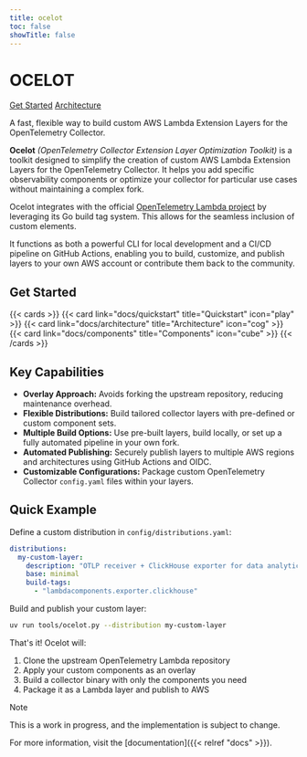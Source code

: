 ```yaml
---
title: ocelot
toc: false
showTitle: false
---
```


<div class="hero-section" id="hero-parallax">
  <div class="hero-content">
    <h1 class="hero-title">OCELOT</h1>
    <div class="hero-cta">
      <a href="/ocelot/docs/quickstart" class="hero-button hero-button-primary">Get Started</a>
      <a href="/ocelot/docs/architecture" class="hero-button hero-button-secondary">Architecture</a>
    </div>
    <p class="hero-description">A fast, flexible way to build custom AWS Lambda Extension Layers for the OpenTelemetry Collector.</p>
  </div>
</div>

**Ocelot** _(OpenTelemetry Collector Extension Layer Optimization Toolkit)_ is a toolkit designed to simplify the creation of custom AWS Lambda Extension Layers for the OpenTelemetry Collector. It helps you add specific observability components or optimize your collector for particular use cases without maintaining a complex fork.

Ocelot integrates with the official [OpenTelemetry Lambda project](https://github.com/open-telemetry/opentelemetry-lambda) by leveraging its Go build tag system. This allows for the seamless inclusion of custom elements.

It functions as both a powerful CLI for local development and a CI/CD pipeline on GitHub Actions, enabling you to build, customize, and publish layers to your own AWS account or contribute them back to the community.

## Get Started

{{< cards >}}
  {{< card link="docs/quickstart" title="Quickstart" icon="play" >}}
  {{< card link="docs/architecture" title="Architecture" icon="cog" >}}
  {{< card link="docs/components" title="Components" icon="cube" >}}
{{< /cards >}}

## Key Capabilities

- **Overlay Approach:** Avoids forking the upstream repository, reducing maintenance overhead.
- **Flexible Distributions:** Build tailored collector layers with pre-defined or custom component sets.
- **Multiple Build Options:** Use pre-built layers, build locally, or set up a fully automated pipeline in your own fork.
- **Automated Publishing:** Securely publish layers to multiple AWS regions and architectures using GitHub Actions and OIDC.
- **Customizable Configurations:** Package custom OpenTelemetry Collector `config.yaml` files within your layers.

## Quick Example

Define a custom distribution in `config/distributions.yaml`:

```yaml
distributions:
  my-custom-layer:
    description: "OTLP receiver + ClickHouse exporter for data analytics"
    base: minimal
    build-tags:
      - "lambdacomponents.exporter.clickhouse"
```

Build and publish your custom layer:

```bash
uv run tools/ocelot.py --distribution my-custom-layer
```

That's it! Ocelot will:
1. Clone the upstream OpenTelemetry Lambda repository
2. Apply your custom components as an overlay
3. Build a collector binary with only the components you need
4. Package it as a Lambda layer and publish to AWS

> [!NOTE]
> This is a work in progress, and the implementation is subject to change.

For more information, visit the [documentation]({{< relref "docs" >}}). 

<script src="/ocelot/js/parallax.js"></script>
